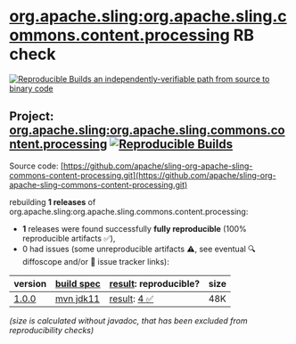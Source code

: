 [org.apache.sling:org.apache.sling.commons.content.processing](https://central.sonatype.com/artifact/org.apache.sling/org.apache.sling.commons.content.processing/versions) RB check
=======

[![Reproducible Builds](https://reproducible-builds.org/images/logos/rb.svg) an independently-verifiable path from source to binary code](https://reproducible-builds.org/)

## Project: [org.apache.sling:org.apache.sling.commons.content.processing](https://central.sonatype.com/artifact/org.apache.sling/org.apache.sling.commons.content.processing/versions) [![Reproducible Builds](https://img.shields.io/endpoint?url=https://raw.githubusercontent.com/jvm-repo-rebuild/reproducible-central/master/content/org/apache/sling/org.apache.sling.commons.content.processing/badge.json)](https://github.com/jvm-repo-rebuild/reproducible-central/blob/master/content/org/apache/sling/org.apache.sling.commons.content.processing/README.md)

Source code: [https://github.com/apache/sling-org-apache-sling-commons-content-processing.git](https://github.com/apache/sling-org-apache-sling-commons-content-processing.git)

rebuilding **1 releases** of org.apache.sling:org.apache.sling.commons.content.processing:
- **1** releases were found successfully **fully reproducible** (100% reproducible artifacts :white_check_mark:),
- 0 had issues (some unreproducible artifacts :warning:, see eventual :mag: diffoscope and/or :memo: issue tracker links):

| version | [build spec](/BUILDSPEC.md) | [result](https://reproducible-builds.org/docs/jvm/): reproducible? | size |
| -- | --------- | ------ | -- |
| [1.0.0](https://central.sonatype.com/artifact/org.apache.sling/org.apache.sling.commons.content.processing/1.0.0/pom) | [mvn jdk11](org.apache.sling.commons.content.processing-1.0.0.buildspec) | [result](org.apache.sling.commons.content.processing-1.0.0.buildinfo): [4 :white_check_mark: ](org.apache.sling.commons.content.processing-1.0.0.buildcompare) | 48K |

<i>(size is calculated without javadoc, that has been excluded from reproducibility checks)</i>
